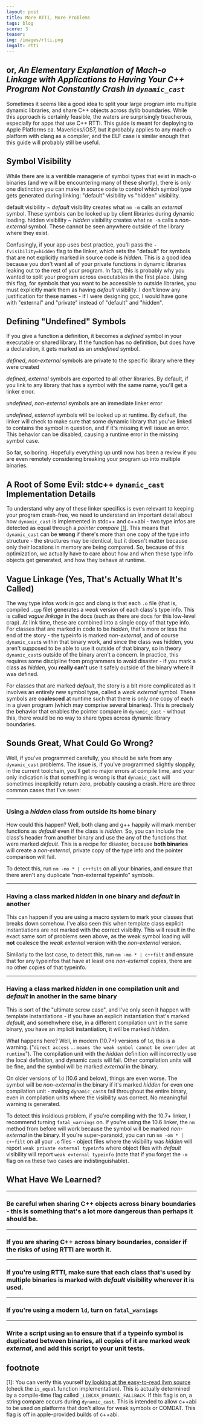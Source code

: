 ```yaml
---
layout: post
title: More RTTI, More Problems
tags: blog
score: 3
teaser: 
img: /images/rtti.png
imgalt: rtti
---
```


## or, _An Elementary Explanation of Mach-o Linkage with Applications to Having Your C++ Program Not Constantly Crash in `dynamic_cast`_

Sometimes it seems like a good idea to split your large program into multiple dynamic libraries, and share C++ objects across dylib boundaries.  While this approach is certainly feasible, the waters are surprisingly treacherous, especially for apps that use C++ RTTI.  This guide is meant for deploying to Apple Platforms ca. Mavericks/iOS7, but it probably applies to any mach-o platform with clang as a compiler, and the ELF case is similar enough that this guide will probably still be useful.

</div><div class="post">

## Symbol Visibility

While there are is a veritible managerie of symbol types that exist in mach-o binaries (and we will be encountering many of these shortly), there is only one distinction you can make in source code to control which symbol type gets generated during linking: "default" visibility vs "hidden" visibility.

default visibility
~   _default_ visibility creates what `nm -m` calls an _external_ symbol.  These symbols can be looked up by client libraries during dynamic loading.
hidden visibility
~   _hidden_ visibility creates what `nm -m` calls a _non-external_ symbol.  These cannot be seen anywhere outside of the library where they exist.

Confusingly, if your app uses best practice, you'll pass the `-fvisibility=hidden` flag to the linker, which sets the "default" for symbols that are not explicitly marked in source code is _hidden_.  This is a good idea because you don't want all of your private functions in dynamic libraries leaking out to the rest of your program.  In fact, this is probably why you wanted to split your program across executables in the first place.  Using this flag, for symbols that you want to be accessible to outside libraries, you must explicitly mark them as having _default_ visibility.  I don't know any justification for these names - if I were designing gcc, I would have gone with "external" and "private" instead of "default" and "hidden".

</div><div class="post">

## Defining "Undefined" Symbols

If you give a function a definition, it becomes a _defined_ symbol in your executable or shared library.  If the function has no definition, but does have a declaration, it gets marked as an _undefined_ symbol.

_defined_, _non-external_ symbols are private to the specific library where they were created

_defined_, _external_ symbols are exported to all other libraries.  By default, if you link to any library that has a symbol with the same name, you'll get a linker error.

_undefined_, _non-external_ symbols are an immediate linker error

_undefined_, _external_ symbols will be looked up at runtime.  By default, the linker will check to make sure that some dynamic library that you've linked to contains the symbol in question, and if it's missing it will issue an error.  This behavior can be disabled, causing a runtime error in the missing symbol case.

So far, so boring.  Hopefully everything up until now has been a review if you are even remotely considering breaking your program up into multiple binaries.

</div><div class="post">

## A Root of Some Evil: stdc++ `dynamic_cast` Implementation Details

To understand why any of these linker specifics is even relevant to keeping your program crash-free, we need to understand an important detail about how `dynamic_cast` is implemented in stdc++ and c++abi - two type infos are detected as equal through a _pointer compare_ [\[1\]](#foot1).  This means that `dynamic_cast` can be **wrong** if there's more than one copy of the type info structure - the structures may be identical, but it doesn't matter because only their locations in memory are being compared.  So, because of this optimization, we actually have to care about how and when these type info objects get generated, and how they behave at runtime.

</div><div class="post">

## Vague Linkage (Yes, That's Actually What It's Called)

The way type infos work in gcc and clang is that each `.o` file (that is, compiled `.cpp` file) generates a _weak_ version of each class's type info.  This is called _vague linkage_ in the docs (such as there are docs for this low-level crap).  At link time, these are combined into a single copy of that type info.  For classes that are marked in code to be _hidden_, that's more or less the end of the story - the typeinfo is marked _non-external_, and of course `dynamic_cast`s within that binary work, and since the class was hidden, you aren't supposed to be able to use it outside of that binary, so in theory `dynamic_cast`s outside of the binary aren't a concern.  In practice, this requires some discipline from programmers to avoid disaster - if you mark a class as _hidden_, you **really can't** use it safely outside of the binary where it was defined.

For classes that are marked _default_, the story is a bit more complicated as it involves an entirely new symbol type, called a _weak external_ symbol.  These symbols are **coalesced** at runtime such that there is only one copy of each in a given program (which may comprise several binaries).  This is precisely the behavior that enables the pointer compare in `dynamic_cast` - without this, there would be no way to share types across dynamic library boundaries.

</div><div class="post">

## Sounds Great, What Could Go Wrong?

Well, if you've programmed carefully, you should be safe from any `dynamic_cast` problems.  The issue is, if you've programmed slightly sloppily, in the current toolchain, you'll get no major errors at compile time, and your only indication is that something is wrong is that `dynamic_cast` will sometimes inexplicitly return zero, probably causing a crash.  Here are three common cases that I've seen:

-----

### Using a _hidden_ class from outside its home binary

How could this happen? Well, both clang and g++ happily will mark member functions as _default_ even if the class is _hidden_.  So, you can include the class's header from another binary and use the any of the functions that were marked _default_. This is a recipe for disaster, because **both binaries** will create a _non-external_, private copy of the type info and the pointer comparison will fail.

To detect this, run `nm -mo * | c++filt` on all your binaries, and ensure that there aren't any duplicate "non-external typeinfo" symbols.

-----

### Having a class marked _hidden_ in one binary and _default_ in another

This can happen if you are using a macro system to mark your classes that breaks down somehow.  I've also seen this when template class explicit instantiations are not marked with the correct visibility.  This will result in the exact same sort of problems seen above, as the weak symbol loading will **not** coalesce the _weak external_ version with the _non-external_ version.

Similarly to the last case, to detect this, run `nm -mo * | c++filt` and ensure that for any typeinfos that have at least one _non-external_ copies, there are no other copies of that typeinfo.

-----

### Having a class marked _hidden_ in one compilation unit and _default_ in another in the same binary

This is sort of the "ultimate screw case", and I've only seen it happen with template instantiations - if you have an explicit instantiation that's marked _default_, and somehwhere else, in a different compilation unit in the same binary, you have an implicit instantiation, it will be marked _hidden_.

What happens here?  Well, in modern (10.7+) versions of `ld`, this is a warning.  ("`direct access` ... `means the weak symbol cannot be overriden at runtime`").  The compilation unit with the _hidden_ definition will incorrectly use the local definition, and dynamic casts will fail.  Other compilation units will be fine, and the symbol will be marked _external_ in the binary.

On older versions of `ld` (10.6 and below), things are even worse.  The symbol will be _non-external_ in the binary if it's marked _hidden_ for even one compilation unit - making `dynamic_cast`s fail throughout the entire binary, even in compilation units where the visibility was correct.  No meaningful warning is generated.

To detect this insidious problem, if you're compiling with the 10.7+ linker, I recommend turning `fatal_warnings` on.  If you're using the 10.6 linker, the `nm` method from before will work because the symbol will be marked _non-external_ in the binary.  If you're super-paranoid, you can run `nm -om * | c++filt` on all your `.o` files - object files where the visibility was _hidden_ will report `weak private external typeinfo` where object files with _default_ visibility will report `weak external typeinfo` (note that if you forget the `-m` flag on `nm` these two cases are indistinguishable).

</div><div class="post">

## What Have We Learned?

-----

### Be careful when sharing C++ objects across binary boundaries - this is something that's a lot more dangerous than perhaps it should be.

-----

### If you are sharing C++ across binary boundaries, consider if the risks of using RTTI are worth it.

-----

### If you're using RTTI, make sure that each class that's used by multiple binaries is marked with _default_  visibility wherever it is used.

-----

### If you're using a modern `ld`, turn on `fatal_warnings`

-----

### Write a script using `nm` to ensure that if a typeinfo symbol is duplicated between binaries, all copies of it are marked _weak external_, and add this script to your unit tests.

</div><div class="post">

## footnote

<a id="foot1"></a> [1]: You can verify this yourself [by looking at the easy-to-read llvm source](http://llvm.org/svn/llvm-project/libcxxabi/trunk/src/private_typeinfo.cpp) (check the `is_equal` function implementation).  This is actually determined by a compile-time flag called `_LIBCXX_DYNAMIC_FALLBACK`.  If this flag is on, a string compare occurs during `dynamic_cast`.  This is intended to allow c++abi to be used on platforms that don't allow for weak symbols or COMDAT.  This flag is off in apple-provided builds of c++abi.